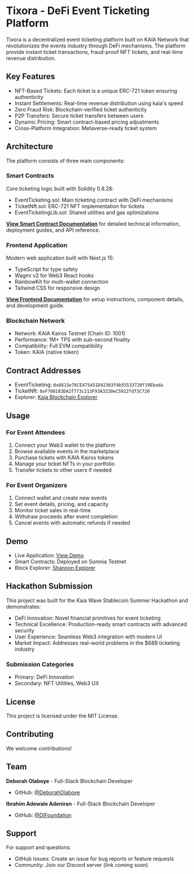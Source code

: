 # Tixora - DeFi Event Ticketing Platform

Tixora is a decentralized event ticketing platform built on KAIA Network that revolutionizes the events industry through DeFi mechanisms. The platform provide instant ticket transactions, fraud-proof NFT tickets, and real-time revenue distribution.

## Key Features

- NFT-Based Tickets: Each ticket is a unique ERC-721 token ensuring authenticity
- Instant Settlements: Real-time revenue distribution using kaia's speed
- Zero Fraud Risk: Blockchain-verified ticket authenticity
- P2P Transfers: Secure ticket transfers between users
- Dynamic Pricing: Smart contract-based pricing adjustments
- Cross-Platform Integration: Metaverse-ready ticket system

## Architecture

The platform consists of three main components:

### Smart Contracts
Core ticketing logic built with Solidity 0.8.28:
- EventTicketing.sol: Main ticketing contract with DeFi mechanisms
- TicketNft.sol: ERC-721 NFT implementation for tickets
- EventTicketingLib.sol: Shared utilities and gas optimizations

**[View Smart Contract Documentation](./smcontract/README.md)** for detailed technical information, deployment guides, and API reference.

### Frontend Application
Modern web application built with Next.js 15:
- TypeScript for type safety
- Wagmi v2 for Web3 React hooks
- RainbowKit for multi-wallet connection
- Tailwind CSS for responsive design

**[View Frontend Documentation](./frontend/README.md)** for setup instructions, component details, and development guide.

### Blockchain Network
- Network: KAIA Kairos Testnet (Chain ID: 1001)
- Performance: 1M+ TPS with sub-second finality
- Compatibility: Full EVM compatibility
- Token: KAIA (native token)

## Contract Addresses

- EventTicketing: `0x6815e76CE475451D42363f4b55533720f19Ebada`
- TicketNft: `0xF708183DA2f773c213F93A3220eC5922fd73C720`
- Explorer: [Kaia Blockchain Explorer](https://kairos.kaiascan.io/)

## Usage

### For Event Attendees
1. Connect your Web3 wallet to the platform
2. Browse available events in the marketplace
3. Purchase tickets with KAIA Kairos tokens
4. Manage your ticket NFTs in your portfolio
5. Transfer tickets to other users if needed

### For Event Organizers
1. Connect wallet and create new events
2. Set event details, pricing, and capacity
3. Monitor ticket sales in real-time
4. Withdraw proceeds after event completion
5. Cancel events with automatic refunds if needed

## Demo

- Live Application: [View Demo](https://tixora-demo.vercel.app)
- Smart Contracts: Deployed on Somnia Testnet
- Block Explorer: [Shannon Explorer](https://shannon-explorer.somnia.network)

## Hackathon Submission

This project was built for the Kaia Wave Stablecoin Summer Hackathon and demonstrates:

- DeFi Innovation: Novel financial primitives for event ticketing
- Technical Excellence: Production-ready smart contracts with advanced security
- User Experience: Seamless Web3 integration with modern UI
- Market Impact: Addresses real-world problems in the $68B ticketing industry

### Submission Categories
- Primary: DeFi Innovation
- Secondary: NFT Utilities, Web3 UX

## License

This project is licensed under the MIT License.

## Contributing

We welcome contributions!

## Team

**Deborah Olaboye** - Full-Stack Blockchain Developer
- GitHub: [@DeborahOlaboye](https://github.com/DeborahOlaboye)

**Ibrahim Adewale Adeniran** - Full-Stack Blockchain Developer  
- GitHub: [@DIFoundation](https://github.com/DIFoundation)

## Support

For support and questions:
- GitHub Issues: Create an issue for bug reports or feature requests
- Community: Join our Discord server (link coming soon)

